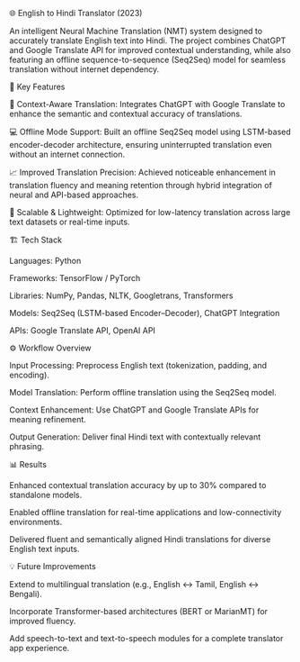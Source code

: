 🌐 English to Hindi Translator (2023)

An intelligent Neural Machine Translation (NMT) system designed to accurately translate English text into Hindi. The project combines ChatGPT and Google Translate API for improved contextual understanding, while also featuring an offline sequence-to-sequence (Seq2Seq) model for seamless translation without internet dependency.

🚀 Key Features

🧠 Context-Aware Translation:
Integrates ChatGPT with Google Translate to enhance the semantic and contextual accuracy of translations.

💻 Offline Mode Support:
Built an offline Seq2Seq model using LSTM-based encoder-decoder architecture, ensuring uninterrupted translation even without an internet connection.

📈 Improved Translation Precision:
Achieved noticeable enhancement in translation fluency and meaning retention through hybrid integration of neural and API-based approaches.

🧩 Scalable & Lightweight:
Optimized for low-latency translation across large text datasets or real-time inputs.

🏗️ Tech Stack

Languages: Python

Frameworks: TensorFlow / PyTorch

Libraries: NumPy, Pandas, NLTK, Googletrans, Transformers

Models: Seq2Seq (LSTM-based Encoder–Decoder), ChatGPT Integration

APIs: Google Translate API, OpenAI API

⚙️ Workflow Overview

Input Processing: Preprocess English text (tokenization, padding, and encoding).

Model Translation: Perform offline translation using the Seq2Seq model.

Context Enhancement: Use ChatGPT and Google Translate APIs for meaning refinement.

Output Generation: Deliver final Hindi text with contextually relevant phrasing.

📊 Results

Enhanced contextual translation accuracy by up to 30% compared to standalone models.

Enabled offline translation for real-time applications and low-connectivity environments.

Delivered fluent and semantically aligned Hindi translations for diverse English text inputs.

💡 Future Improvements

Extend to multilingual translation (e.g., English ↔ Tamil, English ↔ Bengali).

Incorporate Transformer-based architectures (BERT or MarianMT) for improved fluency.

Add speech-to-text and text-to-speech modules for a complete translator app experience.
